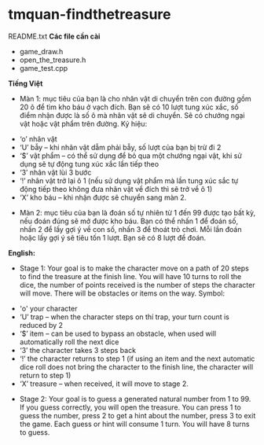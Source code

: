 # tmquan-findthetreasure
README.txt
**Các file cần cài**
- game_draw.h
- open_the_treasure.h
- game_test.cpp

**Tiếng Việt**

- Màn 1: mục tiêu của bạn là cho nhân vật di chuyển trên con đường gồm 20 ô để tìm kho báu ở vạch đích. Bạn sẽ có 10 lượt tung xúc xắc, số điểm nhận được là số ô mà nhân vật sẽ di chuyển. Sẽ có chướng ngại vật hoặc vật phẩm trên đường.
Ký hiệu:
+ ‘o’ nhân vật
+ ‘U’ bẫy – khi nhân vật dẫm phải bẫy, số lượt của bạn bị trừ đi 2
+ ‘$’ vật phẩm – có thể sử dụng để bỏ qua một chướng ngại vật, khi sử dụng sẽ tự động tung xúc xắc lần tiếp theo
+ ‘3’ nhân vật lùi 3 bước
+ ‘!’ nhân vật trở lại ô 1 (nếu sử dụng vật phẩm mà lần tung xúc sắc tự động tiếp theo không đưa nhân vật về đích thì sẽ trở về ô 1)
+ ‘X’ kho báu – khi nhận được sẽ chuyển sang màn 2.

- Màn 2: mục tiêu của bạn là đoán số tự nhiên từ 1 đến 99 được tạo bất kỳ, nếu đoán đúng sẽ mở được kho báu. Bạn có thể nhấn 1 để đoán số, nhấn 2 để lấy gợi ý về con số, nhấn 3 để thoát trò chơi. Mỗi lần đoán hoặc lấy gợi ý sẽ tiêu tốn 1 lượt. Bạn sẽ có 8 lượt để đoán.

**English:**

- Stage 1: Your goal is to make the character move on a path of 20 steps to find the treasure at the finish line. You will have 10 turns to roll the dice, the number of points received is the number of steps the character will move. There will be obstacles or items on the way.
Symbol:
+ 'o' your character
+ ‘U’ trap – when the character steps on thí trap, your turn count is reduced by 2
+ ‘$’ item – can be used to bypass an obstacle, when used will automatically roll the next dice
+ ‘3’ the character takes 3 steps back
+ ‘!’ the character returns to step 1 (if using an item and the next automatic dice roll does not bring the character to the finish line, the character will return to step 1)
+ ‘X’ treasure – when received, it will move to stage 2.

- Stage 2: Your goal is to guess a generated natural number from 1 to 99. If you guess correctly, you will open the treasure. You can press 1 to guess the number, press 2 to get a hint about the number, press 3 to exit the game. Each guess or hint will consume 1 turn. You will have 8 turns to guess.

